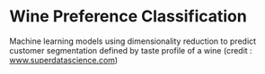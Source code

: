 # Wine Preference Classification
Machine learning models using dimensionality reduction to predict customer segmentation defined by taste profile of a wine (credit : www.superdatascience.com)
